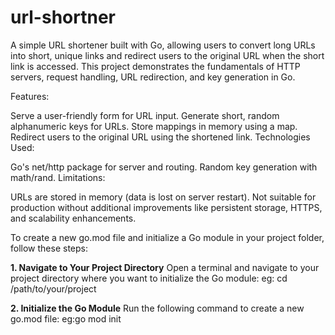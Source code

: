 # url-shortner
A simple URL shortener built with Go, allowing users to convert long URLs into short, unique links and redirect users to the original URL when the short link is accessed. This project demonstrates the fundamentals of HTTP servers, request handling, URL redirection, and key generation in Go.

Features:

Serve a user-friendly form for URL input.
Generate short, random alphanumeric keys for URLs.
Store mappings in memory using a map.
Redirect users to the original URL using the shortened link.
Technologies Used:

Go's net/http package for server and routing.
Random key generation with math/rand.
Limitations:

URLs are stored in memory (data is lost on server restart).
Not suitable for production without additional improvements like persistent storage, HTTPS, and scalability enhancements.

To create a new go.mod file and initialize a Go module in your project folder, follow these steps:

**1. Navigate to Your Project Directory**
Open a terminal and navigate to your project directory where you want to initialize the Go module:
eg: cd /path/to/your/project

**2. Initialize the Go Module**
Run the following command to create a new go.mod file:
eg:go mod init <module-name>
